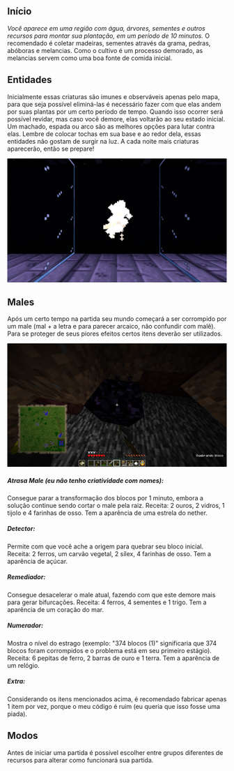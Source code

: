 ## Início
_Você aparece em uma região com água, árvores, sementes e outros recursos para montar sua plantação, em um período de 10 minutos._
O recomendado é coletar madeiras, sementes através da grama, pedras, abóboras e melancias. Como o cultivo é um processo demorado, as melancias servem como uma boa fonte de comida inicial.

## Entidades
Inicialmente essas criaturas são imunes e observáveis apenas pelo mapa, para que seja possível eliminá-las é necessário fazer com que elas andem por suas plantas por um certo período de tempo. Quando isso ocorrer será possível revidar, mas caso você demore, elas voltarão ao seu estado inicial.
Um machado, espada ou arco são as melhores opções para lutar contra elas.
Lembre de colocar tochas em sua base e ao redor dela, essas entidades não gostam de surgir na luz. A cada noite mais criaturas aparecerão, então se prepare!

![Uma Criatura](./entidade.png)

## Males
Após um certo tempo na partida seu mundo começará a ser corrompido por um male (mal + a letra e para parecer arcaico, não confundir com malê). Para se proteger de seus piores efeitos certos itens deverão ser utilizados.

![Um Male](./male.png)

##### Atrasa Male (eu não tenho criatividade com nomes):
Consegue parar a transformação dos blocos por 1 minuto, embora a solução continue sendo cortar o male pela raiz. Receita: 2 ouros, 2 vidros, 1 tijolo e 4 farinhas de osso. Tem a aparência de uma estrela do nether.
##### Detector:
Permite com que você ache a origem para quebrar seu bloco inicial. Receita: 2 ferros, um carvão vegetal, 2 sílex, 4 farinhas de osso. Tem a aparência de açúcar.
##### Remediador:
Consegue desacelerar o male atual, fazendo com que este demore mais para gerar bifurcações. Receita: 4 ferros, 4 sementes e 1 trigo. Tem a aparência de um coração do mar.
##### Numerador:
Mostra o nível do estrago (exemplo: "374 blocos (1)" significaria que 374 blocos foram corrompidos e o problema está em seu primeiro estágio). Receita: 6 pepitas de ferro, 2 barras de ouro e 1 terra. Tem a aparência de um relógio.

##### Extra:
Considerando os itens mencionados acima, é recomendado fabricar apenas 1 item por vez, porque o meu código é ruim (eu queria que isso fosse uma piada).

## Modos
Antes de iniciar uma partida é possível escolher entre grupos diferentes de recursos para alterar como funcionará sua partida.
